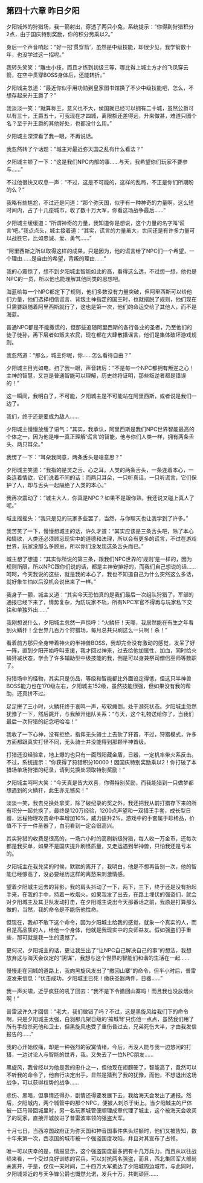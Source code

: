 ## 第四十六章 昨日夕阳

夕阳城外的狩猎场，我一箭射出，穿透了两只小兔，系统提示：“你得到狩猎积分2点，由于国庆特别奖励，你的积分另乘以2。”

身后一个声音响起：“好一招‘贯穿箭’，虽然是中级技能，却很少见，我学箭数十年，也没学过这一招呢。”

我转头笑笑：“雕虫小技，而且才练到初级三等，哪比得上城主方才的飞凤穿云箭，在空中贯穿BOSS身体后，还能转折。”

夕阳城主忽道：“最近你似乎用功勋到皇家图书馆换了不少中级技能吧，怎么，不想存起来升王爵了？”

我淡淡一笑：“就算称王，意义也不大，侯国就已经可以拥有二十城，虽然公爵可以有三十，王爵五十，可我现在才四城，离限额还差得远，升来做甚，难道只图个名？至于升王爵的其他好处，也都没什么用。”

夕阳城主深深看了我一眼，不再说话。

我忽然转了个话题：“城主对最近弥天国之乱有什么看法？”

夕阳城主顿了一下：“这是我们NPC内部的事……与天，我希望你们玩家不要参与……”

不过他很快又叹息一声：“不过，这是不可能的，这样的乱局，不正是你们所期盼的么？”

我略有些尴尬，不过还是问道：“那个弥天国，似乎有一种神奇的力量啊，这么短时间内，占了十几座城市，收了数十万大军，你看这场战争最后……”

夕阳城主缓缓道：“所谓神奇的力量，我知道你是想说，这个力量的名字叫‘谎言’吧。”我点点头，城主接着道：“其实，谎言的力量虽大，世间还是有许多力量可以战胜它，比如忠诚、爱、勇气……”

“阿里西斯之所以取得这样的成果，只是因为，他的谎言给了NPC们一个希望，一个理由……是自由的希望，背叛的理由……”

我的心震惊了，想不到夕阳城主智能如此的高，看得这么透，不过想一想，他也是NPC的一员，所以他也能理解其他同类的思想吧。

海蓝给每一个NPC都定下了规则，他们多数没有力量突破，但阿里西斯可以给他们力量，他们选择相信谎言、背叛主神指定的国王时，也就摆脱了规则，他们现在只需要跟随着阿里西斯就行了，这也是第一次，他们的命运交给了其他人，而不是海蓝。

普通NPC都是不能撒谎的，但那些追随阿里西斯的各行各业的圣者，乃至他们的徒子徒孙，再下层者如贩夫农民，现在都在大肆散播谣言，他们是集体破坏游戏规则。

我忽然道：“那么，城主你呢，你……怎么看待自由？”

夕阳城主目光如电，扫了我一眼，声音转厉：“不是每一个NPC都拥有叛逆之心！主神的智慧，又岂是普通智能可以理解，历史终将证明，那些叛逆者都是错误的！”

这一瞬间，我明白了，不可能，夕阳城主是不可能站在阿里西斯，或者说是我们一边了。

我们，终于还是要成为敌人……

夕阳城主慢慢放缓了语气：“其实，我承认，阿里西斯是我们NPC世界智能最高的个体之一，因为他是唯一真正理解‘谎言’的智能，他与你们人类一样，拥有两条舌头、两只耳朵。”

我愣了一下：“耳朵我同意，两条舌头是啥意思？”

夕阳城主笑道：“我指的是灵之舌、心之耳。人类的两条舌头，一条连着本心，一条连着情欲，它们说着不同的话；而两只耳朵，一只听真话，一只听谎言，它们保护了人，却与舌头一起隔绝了人类的本心。”

我再次震动了：“城主大人，你真是NPC？如果不是跟你熟，我还说又碰上真人了呢。”

城主摇摇头：“我只是见的玩家多些罢了，当然，与你聊天也让我学到了许多。”

我苦笑了一下，慢慢想城主的话，许久才道：“其实应该是三条舌头吧，除了本心和情欲，人类还必须顾忌现实中的道德和法理，所以会有更多的谎言，不过在游戏世界，玩家没那么多顾忌，所以你们没发现这条舌头而已。”

城主想了想道：“其实你所说的第三条，跟我们NPC世界的‘规则’是一样的，因为规则所限，所以NPC跟你们说的话，都是主神安排好的，而我们自己想说的话……呵呵，今天我说的这些，就是我的本心了，我也不知道自己为什么突然这么多话，就好象生怕以后没机会说出来了一样。”

我身子一颤，城主又道：“其实今天恐怕真的是我们最后一次组队狩猎了，军部的通报已经下来了，情势复杂，为防玩家不轨，所有NPC军官不得再与玩家私下交往和单独外出……”

我刚想说什么，夕阳城主忽然一声惊呼：“火鳞犴！天哪，我居然能在有生之年看到火鳞犴！全世界几百万个狩猎场，每月总共只刷这么一只啊！杀！”

看着前方那只全身带着神火的半神兽BOSS，我却完全没有激动的感觉，发呆了好一阵，直到夕阳开始呼叫支援，我才回过神来，过去给他加属性、加血，同时给火鳞犴减状态，学会了许多辅助型中级技能的我，倒是可以身兼祭司僧侣巫师等数职了。

狩猎场中的怪物，其实只是仿品，等级和智能都比外面设定得低，但这只半神兽BOSS能力也在170级左右，夕阳城主152级，虽然技能很强，但如果没有我的帮助，还真拼不过。

足足拼了三小时，火鳞犴终于哀鸣一声，软软瘫倒，处于濒死状态。夕阳城主忽然犹豫了一下，然后跳开，与我解开组队关系：“与天，这个礼物送给你了，当我们最后一次狩猎的纪念吧哈哈！”

我收了一下心神，没有拒绝，指挥无头骑士上去砍了犴首，不过，狩猎模式，许多方面都跟真实打怪不同，无头骑士并没能得到那颗半神首级。

打猎还没经验拿，地上爆的也只有一面烈阳藏金盾，日器，一定机率带火系反击。不过，系统提示：“你获得了狩猎积分10000！因国庆特别奖励乘以2！你打破了本猎场单场狩猎的纪录，请到兑换处领取特别奖励！”

夕阳城主呵呵大笑：“今天真是皆大欢喜，你得特别奖励，而我能猎到一只做梦都想遇到的火鳞犴，此生亦无憾矣！”

淡淡一笑，我去兑换处拿奖，除了破纪录的奖之外，我还把我从前打猎存下来的所有积分一起兑换了，最终是120万经验，1200点声望和一双猎王手套，成长型日器，远程物理攻击命中率增加10%，威力提升2%，游戏中的手套属于珍稀品，价值不下于一件圣器了，白羽看到一定会很高兴。

其实狩猎的收费是很高的，一场六小时的高刷新级狩猎，每人收一万金币，还每次都是我买单，如果不是国庆提升刷怪质量，又走运遇到半神兽，只怕我还是亏本的。

夕阳城主在我兑奖的时候，默默的离开了，我明白，他是不想再告别一次，他的智能已经够高了，没必要经历这样的离愁来刺激情感。

望着夕阳城主远去的背影，我的肩头抖动了一下，两下，三下，终于还是没有抬起手来，在我的手中，持着一枚烟火，如果我发了出去，在路上埋伏的强盗们，就会对夕阳城主及其卫队发动打击，在夕阳城主说出今天那番话之前，我原是打算那么做的，当然，我的命令是不能伤他性命。

但现在，我却不敢下这个命令，因为夕阳城主给我的感觉，就象一个真实的人，而且是高品质的人，给他一个身体，他就是我现实中的良师益友。假如强盗们手重些，那可就是我一生的遗憾了。

更何况，夕阳城主的话，更让我生出了“让NPC自己解决自己的事”的想法，我想放弃这与海天会议定的“阴谋”，我想与这个世界的智能们和谐的生活在一起……

慢慢走在回城的道路上，我向黑旋风发出了“撤回山寨”的命令，但半小时后，普雷波发来信息：“伏击成功，夕阳城主已死！缴获圣器两件，日器……”

我一声尖啸，近乎疯狂的吼了回去：“我不是下令撤回山寨吗！而且我也没放烟火啊！”

普雷波许久才回信：“老大，我们做错了吗？不过，这是黑旋风给我们下的命令啊，只是夕阳城主太强，白羽那几架日级的‘摧城弩’只伤他一点点，虽然我们用了所有手段杀死他和卫士，但黑旋风也受了重伤昏过去，兄弟死伤大半，才由我发信报告的……”

我的心开始绞痛，却是一种强烈的寂寞情绪，今后，再没人能与我一边悠闲的打猎，一边讨论人与智能的世界，我，又失去了一位NPC朋友……

黑旋风，我曾经以为他是我的忠仆之一，但他现在翅膀硬了，智能高了，竟然可以不听我的命令了，他自行决定出手，显然是猜到了我的犹豫，而他，不想退出这场战争，可以获得权势的战争……

悲伤、黑暗，但事情还得办，剧情还得要发展下去，我给海天会发出了通报。然后，夕阳城内，两个城管中的那个NPC，便被人刺杀于街上。当夕阳城主的尸体被一匹马带回城里时，另一名玩家城管便顺理成章代理了城主，这个被海天会收买了的玩家，直接开城放进了普雷波率领的强盗大军。

十月七日，当西凉国政府正为弥天国和神音国事件焦头烂额时，他们又被告知，数十年来第一次，西凉国的城市被一个强盗国度攻陷，并且对其宣布了占领。

唯一可以庆幸的是，情报显示，这个强盗国度最多拥有十几万兵力，而且从以往战绩来看，一个受过良好训练的官兵，可以对抗两名强盗，而且，西北集团军大部尚未离开，于是，仅仅一天时间，二十四万大军抵达了夕阳城周边城市，与此同时，夕阳城邻近的与天争锋公爵也慨然允诺，发兵十万，共剿顽匪……

